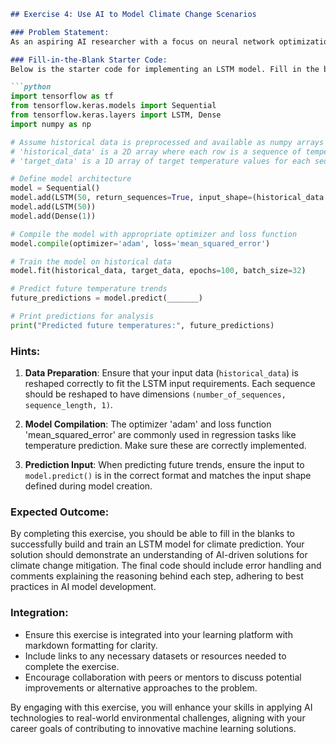 ```markdown
## Exercise 4: Use AI to Model Climate Change Scenarios

### Problem Statement:
As an aspiring AI researcher with a focus on neural network optimization and predictive analytics, your task is to develop a model that predicts future climate scenarios based on historical weather data. This exercise will involve using Long Short-Term Memory (LSTM) networks to forecast temperature trends, leveraging your expertise in Python and TensorFlow. The goal is to create a model that can be used to anticipate climate patterns, which is crucial for disaster preparedness and resource allocation.

### Fill-in-the-Blank Starter Code:
Below is the starter code for implementing an LSTM model. Fill in the blanks to complete the functionality.

```python
import tensorflow as tf
from tensorflow.keras.models import Sequential
from tensorflow.keras.layers import LSTM, Dense
import numpy as np

# Assume historical data is preprocessed and available as numpy arrays
# 'historical_data' is a 2D array where each row is a sequence of temperature values
# 'target_data' is a 1D array of target temperature values for each sequence

# Define model architecture
model = Sequential()
model.add(LSTM(50, return_sequences=True, input_shape=(historical_data.shape[1], 1)))
model.add(LSTM(50))
model.add(Dense(1))

# Compile the model with appropriate optimizer and loss function
model.compile(optimizer='adam', loss='mean_squared_error')

# Train the model on historical data
model.fit(historical_data, target_data, epochs=100, batch_size=32)

# Predict future temperature trends
future_predictions = model.predict(_______)

# Print predictions for analysis
print("Predicted future temperatures:", future_predictions)
```

### Hints:
1. **Data Preparation**: Ensure that your input data (`historical_data`) is reshaped correctly to fit the LSTM input requirements. Each sequence should be reshaped to have dimensions `(number_of_sequences, sequence_length, 1)`.

2. **Model Compilation**: The optimizer 'adam' and loss function 'mean_squared_error' are commonly used in regression tasks like temperature prediction. Make sure these are correctly implemented.

3. **Prediction Input**: When predicting future trends, ensure the input to `model.predict()` is in the correct format and matches the input shape defined during model creation.

### Expected Outcome:
By completing this exercise, you should be able to fill in the blanks to successfully build and train an LSTM model for climate prediction. Your solution should demonstrate an understanding of AI-driven solutions for climate change mitigation. The final code should include error handling and comments explaining the reasoning behind each step, adhering to best practices in AI model development.

### Integration:
- Ensure this exercise is integrated into your learning platform with markdown formatting for clarity.
- Include links to any necessary datasets or resources needed to complete the exercise.
- Encourage collaboration with peers or mentors to discuss potential improvements or alternative approaches to the problem.

By engaging with this exercise, you will enhance your skills in applying AI technologies to real-world environmental challenges, aligning with your career goals of contributing to innovative machine learning solutions.
```